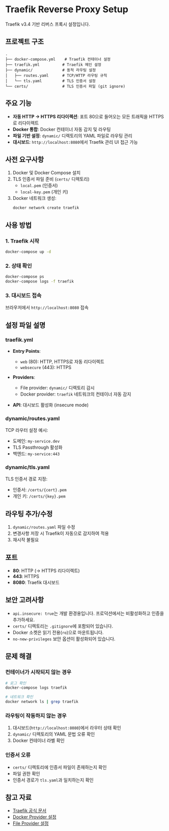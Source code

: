 # Traefik Reverse Proxy Setup

Traefik v3.4 기반 리버스 프록시 설정입니다.

## 프로젝트 구조

```
.
├── docker-compose.yml    # Traefik 컨테이너 설정
├── traefik.yml          # Traefik 메인 설정
├── dynamic/             # 동적 라우팅 설정
│   ├── routes.yaml      # TCP/HTTP 라우팅 규칙
│   └── tls.yaml         # TLS 인증서 설정
└── certs/               # TLS 인증서 파일 (git ignore)
```

## 주요 기능

- **자동 HTTP → HTTPS 리다이렉션**: 포트 80으로 들어오는 모든 트래픽을 HTTPS로 리다이렉트
- **Docker 통합**: Docker 컨테이너 자동 감지 및 라우팅
- **파일 기반 설정**: `dynamic/` 디렉토리의 YAML 파일로 라우팅 관리
- **대시보드**: `http://localhost:8080`에서 Traefik 관리 UI 접근 가능

## 사전 요구사항

1. Docker 및 Docker Compose 설치
2. TLS 인증서 파일 준비 (`certs/` 디렉토리)
   - `local.pem` (인증서)
   - `local-key.pem` (개인 키)
3. Docker 네트워크 생성:
   ```bash
   docker network create traefik
   ```

## 사용 방법

### 1. Traefik 시작

```bash
docker-compose up -d
```

### 2. 상태 확인

```bash
docker-compose ps
docker-compose logs -f traefik
```

### 3. 대시보드 접속

브라우저에서 `http://localhost:8080` 접속

## 설정 파일 설명

### traefik.yml

- **Entry Points**:
  - `web` (80): HTTP, HTTPS로 자동 리다이렉트
  - `websecure` (443): HTTPS

- **Providers**:
  - File provider: `dynamic/` 디렉토리 감시
  - Docker provider: `traefik` 네트워크의 컨테이너 자동 감지

- **API**: 대시보드 활성화 (insecure mode)

### dynamic/routes.yaml

TCP 라우터 설정 예시:
- 도메인: `my-service.dev`
- TLS Passthrough 활성화
- 백엔드: `my-service:443`

### dynamic/tls.yaml

TLS 인증서 경로 지정:
- 인증서: `/certs/{cert}.pem`
- 개인 키: `/certs/{key}.pem`


## 라우팅 추가/수정

1. `dynamic/routes.yaml` 파일 수정
2. 변경사항 저장 시 Traefik이 자동으로 감지하여 적용
3. 재시작 불필요

## 포트

- **80**: HTTP (→ HTTPS 리다이렉트)
- **443**: HTTPS
- **8080**: Traefik 대시보드

## 보안 고려사항

- `api.insecure: true`는 개발 환경용입니다. 프로덕션에서는 비활성화하고 인증을 추가하세요.
- `certs/` 디렉토리는 `.gitignore`에 포함되어 있습니다.
- Docker 소켓은 읽기 전용(`ro`)으로 마운트됩니다.
- `no-new-privileges` 보안 옵션이 활성화되어 있습니다.

## 문제 해결

### 컨테이너가 시작되지 않는 경우

```bash
# 로그 확인
docker-compose logs traefik

# 네트워크 확인
docker network ls | grep traefik
```

### 라우팅이 작동하지 않는 경우

1. 대시보드(`http://localhost:8080`)에서 라우터 상태 확인
2. `dynamic/` 디렉토리의 YAML 문법 오류 확인
3. Docker 컨테이너 라벨 확인

### 인증서 오류

- `certs/` 디렉토리에 인증서 파일이 존재하는지 확인
- 파일 권한 확인
- 인증서 경로가 `tls.yaml`과 일치하는지 확인

## 참고 자료

- [Traefik 공식 문서](https://doc.traefik.io/traefik/)
- [Docker Provider 설정](https://doc.traefik.io/traefik/providers/docker/)
- [File Provider 설정](https://doc.traefik.io/traefik/providers/file/)